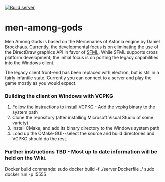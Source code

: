 [![Build server](https://github.com/engineerjames/men-among-gods/actions/workflows/build.yml/badge.svg)](https://github.com/engineerjames/men-among-gods/actions/workflows/build.yml)

# men-among-gods

Men Among Gods is based on the Mercenaries of Astonia engine by Daniel Brockhaus.  Currently, the developmental focus is on eliminating the use of the DirectDraw graphics API in favor of [SFML](https://www.sfml-dev.org/).  While SFML supports cross platform development, the initial focus is on porting the legacy capabilities into the Windows client.

The legacy client front-end has been replaced with electron, but is still in a fairly infantile state.  Currently you can connect to a server and play the game mostly as you would expect.

### Building the client on Windows with VCPKG
1. [Follow the instructions to install VCPKG](https://vcpkg.io/en/getting-started.html) - Add the vcpkg binary to the system path
2. Clone the repository (after installing Microsoft Visual Studio of some variety)
3. Install CMake, and add its binary directory to the Windows system path
4. Load up the CMake-GUI--select the source and build directories and VCPKG should do the rest.

### Further instructions TBD - Most up to date information will be held on the Wiki.
Docker build commands:
sudo docker build -f ./server.Dockerfile ./
sudo docker run -p <hostPort>:5555